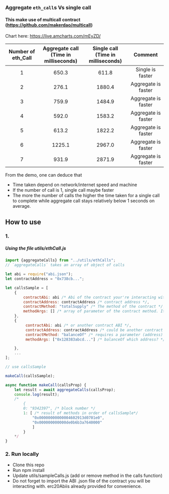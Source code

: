 ### Aggregate `eth_call`s Vs single call
#### This make use of multicall contract (https://github.com/makerdao/multicall)

Chart here: https://live.amcharts.com/mEyZD/ 

| Number of eth_Call  | Aggregate call <br>(Time in milliseconds)  | Single call <br>(Time in milliseconds)  |       Comment        |
|:------------------: |:-------------------------------------------------: |:----------------------------------------------: |:-------------------: |
|          1          |                       650.3                        |                      611.8                      |   Single is faster   |
|          2          |                       276.1                        |                     1880.4                      | Aggregate is faster  |
|          3          |                       759.9                        |                     1484.9                      | Aggregate is faster  |
|          4          |                       592.0                        |                     1583.2                      | Aggregate is faster  |
|          5          |                       613.2                        |                     1822.2                      | Aggregate is faster  |
|          6          |                       1225.1                       |                     2967.0                      | Aggregate is faster  |
|          7          |                       931.9                        |                     2871.9                      | Aggregate is faster  |

From the demo, one can deduce that
- Time taken depend on network/internet speed and machine
- If the number of call is 1, single call maybe faster
- The more the number of calls the higher the time taken for a single call to complete while aggregate call stays relatively below 1 seconds on average.

## How to use
### 1. 
##### Using the file utils/ethCall.js

```js
import {aggregateCalls} from "../utils/ethCalls";
// `aggregateCalls` takes an array of object of calls 

let abi = require("abi.json");
let contractAddress = "0x738cb...";

let callsSample = [
    {
        contractAbi: abi /* Abi of the contract your're interacting with */,
        contractAddress: contractAddress /* contract address */,
        contractMethod: "totalSupply" /* The method of the contract */,
        methodArgs: [] /* array of parameter of the contract method. It can be omitted if no arg is required */
    },
    {
         contractAbi: abi /* or another contract ABI */,
         contractAddress: contractAddress /* could be another contract address different from callsSample[0] */,
         contractMethod: "balanceOf" /* requires a parameter (address) */, 
         methodArgs: ["0x128383abcd..."] /* balanceOf which address? */

    },
    ...
];

// use callsSample 

makeCall(callsSample);

async function makeCall(callsProp) {
    let result = await aggregateCalls(callsProp);
    console.log(result);
    /* 
        {
        0: "9342397", /* block number */
        1: [ /* result of methods in order of callsSample*/
            "0x00000000000004602913d0701e0",
            "0x000000000000de0b6b3a7640000"
            ]
        }
    */
} 
```
    
    
    
### 2. Run locally
- Clone this repo
- Run npm install
- Update utils/sampleCalls.js (add or remove method in the calls function)
- Do not forget to import the ABI .json file of the contract you will be interacting with. erc20Abiis already provided for convenience.
